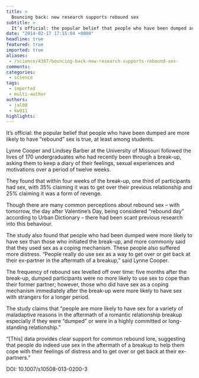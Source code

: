 ```yaml
---
title: >
  Bouncing back: new research supports rebound sex
subtitle: >
  It’s official: the popular belief that people who have been dumped are more likely to have “rebound” sex is true, at least among students.
date: "2014-02-17 17:15:04 +0000"
headline: true
featured: true
imported: true
aliases:
 - /science/4387/bouncing-back-new-research-supports-rebound-sex-
comments:
categories:
 - science
tags:
 - imported
 - multi-author
authors:
 - jal08
 - kw911
highlights:
---
```


It’s official: the popular belief that people who have been dumped are more likely to have “rebound” sex is true, at least among students.

Lynne Cooper and Lindsey Barber at the University of Missouri followed the lives of 170 undergraduates who had recently been through a break-up, asking them to keep a diary of their feelings, sexual experiences and motivations over a period of twelve weeks.

They found that within four weeks of the break-up, one third of participants had sex, with 35% claiming it was to get over their previous relationship and 25% claiming it was a form of revenge.

Though there are many common perceptions about rebound sex – with tomorrow, the day after Valentine’s Day, being considered “rebound day” according to Urban Dictionary – there had been scant previous research into this behaviour.

The study also found that people who had been dumped were more likely to have sex than those who initiated the break-up, and more commonly said that they used sex as a coping mechanism. These people also suffered more distress. “People really do use sex as a way to get over or get back at their ex-partner in the aftermath of a breakup,” said Lynne Cooper.

The frequency of rebound sex levelled off over time: five months after the break-up, dumped participants were no more likely to use sex to cope than their former partner; however, those who did have sex as a coping mechanism immediately after the break-up were more likely to have sex with strangers for a longer period.

The study claims that “people are more likely to have sex for a variety of maladaptive reasons in the aftermath of a romantic relationship breakup especially if they were “dumped” or were in a highly committed or long-standing relationship.”

“[This] data provides clear support for common rebound lore, suggesting that people do indeed use sex in the aftermath of a breakup to help them cope with their feelings of distress and to get over or get back at their ex-partners.”

DOI: 10.1007/s10508-013-0200-3

